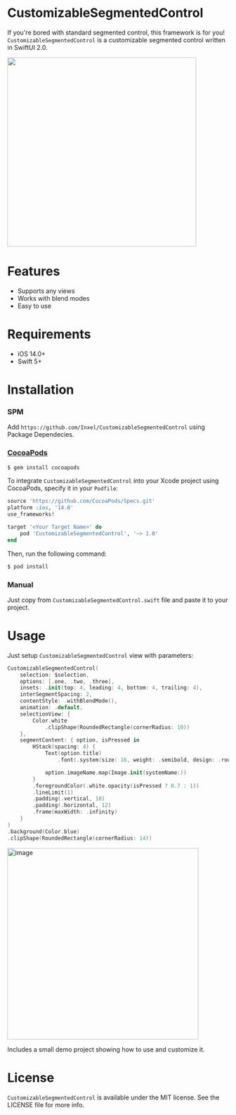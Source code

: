 # CustomizableSegmentedControl

If you're bored with standard segmented control, this framework is for you! `CustomizableSegmentedControl` is a customizable segmented control written in SwiftUI 2.0.

<img width="430" src="https://user-images.githubusercontent.com/49271404/233738945-40366273-ff28-4762-8ab4-691f5238c603.gif">


# Features

- Supports any views
- Works with blend modes
- Easy to use

# Requirements

- iOS 14.0+
- Swift 5+

# Installation

### SPM
Add `https://github.com/Inxel/CustomizableSegmentedControl` using Package Dependecies.

### [CocoaPods](https://cocoapods.org/)
```bash
$ gem install cocoapods
```

To integrate `CustomizableSegmentedControl` into your Xcode project using CocoaPods, specify it in your `Podfile`:

```ruby
source 'https://github.com/CocoaPods/Specs.git'
platform :ios, '14.0'
use_frameworks!

target '<Your Target Name>' do
    pod 'CustomizableSegmentedControl', '~> 1.0'
end
```

Then, run the following command:

```bash
$ pod install
```

### Manual
Just copy from `CustomizableSegmentedControl.swift` file and paste it to your project.

# Usage

Just setup `CustomizableSegmentedControl` view with parameters:
```swift
CustomizableSegmentedControl(
	selection: $selection,   					
	options: [.one, .two, .three],        	
	insets: .init(top: 4, leading: 4, bottom: 4, trailing: 4),          				
	interSegmentSpacing: 2,
	contentStyle: .withBlendMode(),
	animation: .default,
	selectionView: {
	    Color.white
	        .clipShape(RoundedRectangle(cornerRadius: 10))
	},
	segmentContent: { option, isPressed in
	    HStack(spacing: 4) {
	        Text(option.title)
	            .font(.system(size: 16, weight: .semibold, design: .rounded))

			option.imageName.map(Image.init(systemName:))
		}
    	.foregroundColor(.white.opacity(isPressed ? 0.7 : 1))
	    .lineLimit(1)
	    .padding(.vertical, 10)
	    .padding(.horizontal, 12)
    	.frame(maxWidth: .infinity)
	}
)
.background(Color.blue)
.clipShape(RoundedRectangle(cornerRadius: 14))
```
<img width="435" alt="image" src="https://user-images.githubusercontent.com/49271404/233736860-74a50584-7d15-4c76-9224-b7d0e8160565.png">

Includes a small demo project showing how to use and customize it.

# License

`CustomizableSegmentedControl` is available under the MIT license. See the LICENSE file for more info.
